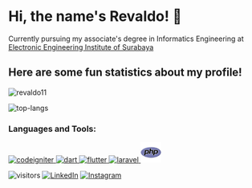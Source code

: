 # Hi, the name's Revaldo! 👋
Currently pursuing my associate's degree in Informatics Engineering at [Electronic Engineering Institute of Surabaya](https://www.pens.ac.id)

## Here are some fun statistics about my profile!

<p><img align="center" src="https://github-readme-stats.vercel.app/api?username=Revaldo11&show_icons=true&theme=onedark&title_color=a538ff&text_color=ffffff&locale=en" alt="revaldo11" /></p>

![top-langs](https://github-readme-stats.vercel.app/api/top-langs/?username=Revaldo11&theme=blue-green)

<h3 align="left">Languages and Tools:</h3>
<p align="left"> <a href="https://codeigniter.com" target="_blank" rel="noreferrer"> <img src="https://cdn.worldvectorlogo.com/logos/codeigniter.svg" alt="codeigniter" width="40" height="40"/> </a> <a href="https://dart.dev" target="_blank" rel="noreferrer"> <img src="https://www.vectorlogo.zone/logos/dartlang/dartlang-icon.svg" alt="dart" width="40" height="40"/> </a> <a href="https://flutter.dev" target="_blank" rel="noreferrer"> <img src="https://www.vectorlogo.zone/logos/flutterio/flutterio-icon.svg" alt="flutter" width="40" height="40"/> </a> <a href="https://laravel.com/" target="_blank" rel="noreferrer"> <img src="https://raw.githubuser.com/devicons/devicon/master/icons/laravel-plain-wordmark.svg" alt="laravel" width="40" height="40"/> </a> <a href="https://www.php.net" target="_blank" rel="noreferrer"> <img src="https://raw.githubusercontent.com/devicons/devicon/master/icons/php/php-original.svg" alt="php" width="40" height="40"/> </a> </p>

![visitors](https://visitor-badge.laobi.icu/badge?page_id=Revaldo11.Revaldo11)
<a href="https://www.linkedin.com/in/revaldoputra" target="_blank"><img src="https://img.shields.io/badge/LinkedIn-%230077B5.svg?&style=flat-square&logo=linkedin&logoColor=white" alt="LinkedIn"></a>
<a href="https://www.instagram.com/hallo.valdo/" target="_blank"><img src="https://img.shields.io/badge/Instagram-%23E4405F.svg?&style=flat-square&logo=instagram&logoColor=white" alt="Instagram"></a>

